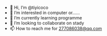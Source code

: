- 👋 Hi, I’m @tiyicoco
- 👀 I’m interested in computer or……
- 🌱 I’m currently learning programme
- 💞️ I’m looking to collaborate on stady
- 📫 How to reach me for 277086038@qq.com

<!---
tiyicoco/tiyicoco is a ✨ special ✨ repository because its `README.md` (this file) appears on your GitHub profile.
You can click the Preview link to take a look at your changes.
--->
